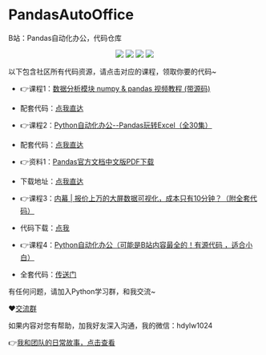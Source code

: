 # PandasAutoOffice
B站：Pandas自动化办公，代码仓库

 <div align="center">
    <a href="https://github.com/zhaofeng092/python_auto_office"> <img src="https://badgen.net/badge/Github/%E7%A8%8B%E5%BA%8F%E5%91%98?icon=github&color=red"></a>
    <a href="http://t.cn/A6Gkrbzw"> <img src="https://badgen.net/badge/follow/%E5%85%AC%E4%BC%97%E5%8F%B7?icon=rss&color=green"></a>
    <a href="https://space.bilibili.com/259649365"> <img src="https://badgen.net/badge/pick/B%E7%AB%99?icon=dependabot&color=blue"></a>
    <a href="https://mp.weixin.qq.com/s/CadAaJUTUlXmTxJAjFUfPQ"> <img src="https://badgen.net/badge/join/%E4%BA%A4%E6%B5%81%E7%BE%A4?icon=atom&color=yellow"></a>
</div>


以下包含社区所有代码资源，请点击对应的课程，领取你要的代码~



- 👉课程1：[数据分析模块 numpy & pandas 视频教程 (带源码)](https://www.bilibili.com/video/BV16Q4y1S7p6?spm_id_from=333.999.0.0)
- 配套代码：[点我直达](https://gitee.com/zhaofeng092/PandasAutoOffice/tree/main/%E6%95%B0%E6%8D%AE%E5%88%86%E6%9E%90%E6%A8%A1%E5%9D%97%20numpy%20&%20pandas%20%E8%A7%86%E9%A2%91%E6%95%99%E7%A8%8B%20(%E5%B8%A6%E6%BA%90%E7%A0%81))



- 👉课程2：[Python自动化办公--Pandas玩转Excel（全30集）](https://www.bilibili.com/video/BV1hk4y1C73S)
- 配套代码：[点我直达](https://gitee.com/zhaofeng092/PandasAutoOffice/tree/main/Python%E8%87%AA%E5%8A%A8%E5%8C%96%E5%8A%9E%E5%85%AC--Pandas%E7%8E%A9%E8%BD%ACExcel%EF%BC%88%E5%85%A830%E9%9B%86%EF%BC%89)



- 👉资料1：[Pandas官方文档中文版PDF下载](https://mp.weixin.qq.com/s/2XS2sLFFG3INEHj9uy2WZQ)
- 下载地址：[点我直达](https://gitee.com/zhaofeng092/PandasAutoOffice/tree/main/Pandas%E4%B8%AD%E6%96%87%E6%96%87%E6%A1%A3)



- 👉课程3：[内幕 | 报价上万的大屏数据可视化，成本只有10分钟？（附全套代码）](https://www.bilibili.com/video/BV1Kz4y1r76w)
- 代码下载：[点我](https://gitee.com/zhaofeng092/library/blob/main/java-library/%E5%85%B3%E9%94%AE%E8%AF%8D/%E5%8F%AF%E8%A7%86%E5%8C%96%E6%A8%A1%E6%9D%BF.md)



- 👉课程4：[Python自动化办公（可能是B站内容最全的！有源代码 ，适合小白）](https://www.bilibili.com/video/BV1y54y1i78U)

- 全套代码：[传送门](https://mp.weixin.qq.com/s/XXi1XrQov9U7JFlAZBwDkw)





有任何问题，请加入Python学习群，和我交流~

❤[交流群](https://mp.weixin.qq.com/s/CadAaJUTUlXmTxJAjFUfPQ)

如果内容对您有帮助，加我好友深入沟通，我的微信：hdylw1024

👉[我和团队的日常故事，点击查看](https://mp.weixin.qq.com/mp/appmsgalbum?__biz=MzkyMzIwOTgzMA==&action=getalbum&album_id=1861970403066249218#wechat_redirect)
